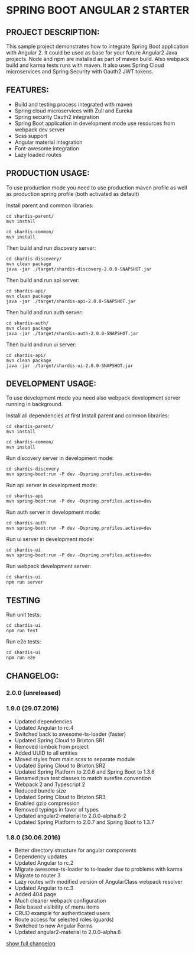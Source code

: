 # SPRING BOOT ANGULAR 2 STARTER

## PROJECT DESCRIPTION:

This sample project demonstrates how to integrate Spring Boot application with Angular 2.
It could be used as base for your future Angular2 Java projects.
Node and npm are installed as part of maven build. Also webpack build and karma tests runs with maven.
It also uses Spring Cloud microservices and Spring Security with Oauth2 JWT tokens.


## FEATURES:
* Build and testing process integrated with maven
* Spring cloud microservices with Zull and Eureka
* Spring security Oauth2 integration
* Spring Boot application in development mode use resources from webpack dev server
* Scss support
* Angular material integration
* Font-awesome integration
* Lazy loaded routes

## PRODUCTION USAGE:

To use production mode you need to use production maven profile as well as production spring profile (both activated as default)

Install parent and common libraries:
```
cd shardis-parent/
mvn install

cd shardis-common/
mvn install
```

Then build and run discovery server:
```
cd shardis-discovery/
mvn clean package
java -jar ./target/shardis-discovery-2.0.0-SNAPSHOT.jar
```

Then build and run api server:
```
cd shardis-api/
mvn clean package
java -jar ./target/shardis-api-2.0.0-SNAPSHOT.jar
```

Then build and run auth server:
```
cd shardis-auth/
mvn clean package
java -jar ./target/shardis-auth-2.0.0-SNAPSHOT.jar
```

Then build and run ui server:
```
cd shardis-api/
mvn clean package
java -jar ./target/shardis-ui-2.0.0-SNAPSHOT.jar
```


## DEVELOPMENT USAGE:

To use development mode you need also webpack development server running in background.

Install all dependencies at first
Install parent and common libraries:
```
cd shardis-parent/
mvn install

cd shardis-common/
mvn install
```

Run discovery server in development mode:
```
cd shardis-discovery
mvn spring-boot:run -P dev -Dspring.profiles.active=dev
```

Run api server in development mode:
```
cd shardis-api
mvn spring-boot:run -P dev -Dspring.profiles.active=dev
```

Run auth server in development mode:
```
cd shardis-auth
mvn spring-boot:run -P dev -Dspring.profiles.active=dev
```

Run ui server in development mode:
```
cd shardis-ui
mvn spring-boot:run -P dev -Dspring.profiles.active=dev
```

Run webpack development server:
```
cd shardis-ui
npm run server
```

## TESTING

Run unit tests:
```
cd shardis-ui
npm run test
```

Run e2e tests:
```
cd shardis-ui
npm run e2e
```

## CHANGELOG:

### 2.0.0 (unreleased)

### 1.9.0 (29.07.2016)
* Updated dependencies
* Updated Angular to rc.4
* Switched back to awesome-ts-loader (faster)
* Updated Spring Cloud to Brixton.SR1
* Removed lombok from project
* Added UUID to all entities
* Moved styles from main.scss to separate module
* Updated Spring Cloud to Brixton.SR2
* Updated Spring Platform to 2.0.6 and Spring Boot to 1.3.6
* Renamed java test classes to match surefire convention
* Webpack 2 and Typescript 2
* Reduced bundle size
* Updated Spring Cloud to Brixton.SR3
* Enabled gzip compression
* Removed typings in favor of types
* Updated angular2-material to 2.0.0-alpha.6-2
* Updated Spring Platform to 2.0.7 and Spring Boot to 1.3.7

### 1.8.0 (30.06.2016)
* Better directory structure for angular components
* Dependency updates
* Updated Angular to rc.2
* Migrate awesome-ts-loader to ts-loader due to problems with karma
* Migrate to router 3
* Lazy routes with modified version of AngularClass webpack resolver
* Updated Angular to rc.3
* Added 404 page
* Much cleaner webpack configuration
* Role based visibility of menu items
* CRUD example for authenticated users
* Route access for selected roles (guards)
* Switched to new Angular Forms
* Updated angular2-material to 2.0.0-alpha.6


[show full changelog](CHANGELOG.md)
